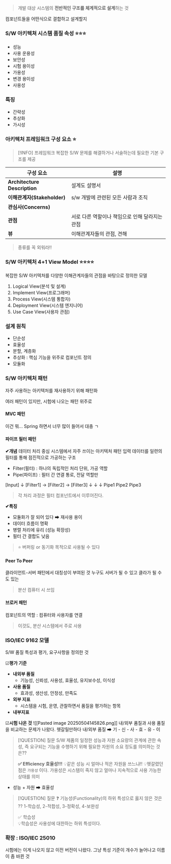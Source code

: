 
>개발 대상 시스템의 **전반적인 구조를 체계적으로 설계**하는 것 

컴포넌트들을 어떤식으로 결합하고 설계할지 

### S/W 아키텍쳐 시스템 품질 속성 ⭐⭐⭐

- 성능
- 사용 운용성
- 보안성
- 시험 용이성
- 가용성
- 변경 용이성
- 사용성

### 특징

- 간략성
- 추상화
- 가시성

### 아키텍처 프레임워크 구성 요소 ⭐

> [!INFO] 프레임워크 
>복잡한 S/W 문제를 해결하거나 서술하는데 필요한 기본 구조를 제공 


| 구성 요소                        | 설명                         |
| ---------------------------- | -------------------------- |
| **Architecture Description** | 설계도 설명서                    |
| **이해관계자(Stakeholder)**       | s/w 개발에 관련된 모든 사람과 조직      |
| **관심사(Concerns)**            |                            |
| **관점**                       | 서로 다른 역할이나 책임으로 인해 달라지는 관점 |
| **뷰**                        | 이해관계자들의 관점, 견해             |
> 종류를 꼭 외워라!!

### S/W 아키텍처 4+1 View Model ⭐⭐⭐⭐

복잡한 S/W 아키텍처를 다양한 이해관계자들의 관점을 바탕으로 정의한 모델
1. Logical View(분석 및 설계)
2. Implement View(프로그래머)
3. Process View(시스템 통합자)
4. Deployment View(시스템 엔지니어)
5. Use Case View(사용자 관점)

### 설계 원칙 
- 단순성
- 효율성
- 분할, 계층화
- 추상화 : 핵심 기능을 위주로 컴포넌트 정의
- 모듈화

### S/W 아키텍처 패턴 

자주 사용하는 아키텍처를 재사용하기 위해 패턴화

여러 패턴이 있지만, 시험에 나오는 패턴 위주로 
#### MVC 패턴 
이건 뭐... Spring 하면서 너무 많이 들어서 대충 ㄱ 

#### 파이프 필터 패턴
**✔개념** 
데이터 처리 중심 시스템에서 자주 쓰이는 아키텍처 패턴 
입력 데이터를 일련의 필터를 통해 점진적으로 가공하는 구조
- Filter(필터) : 하나의 독립적인 처리 단위, 가공 역할
- Pipe(파이프) : 필터 간 연결 통로, 전달 역할만 

[Input]
   ↓
[Filter1] → [Filter2] → [Filter3]
	 ↓              ↓                  ↓
 Pipe1         Pipe2         Pipe3

> 각 처리 과정은 필터 컴포넌트에서 이루어진다.


**✔특징**
- 모듈화가 잘 되어 있다 ➡ 재사용 용이
- 데이터 흐름이 명확
- 병렬 처리에 유리 (성능 확장성)
- 필터 간 결합도 낮음 

> ⭐ 버퍼링 or 동기화 목적으로 사용될 수 있다


#### Peer To Peer 
클라이언트-서버 패턴에서 대칭성이 부여된 것 
누구도 서버가 될 수 있고 클라가 될 수도 있는 
> 분산 컴퓨터 시 쓰임 


#### 브로커 패턴 
컴포넌트의 역할 : 컴퓨터와 사용자를 연결


> 이것도, 분산 시스템에서 주로 사용










### ISO/IEC 9162 모델 
S/W 품질 특성과 평가, 요구사항을 정의한 것 

☑**평가 기준** 
- **내외부 품질**
	- 기능성, 신뢰성, 사용성, 효율성, 유지보수성, 이식성
- **사용 품질** 
	- 효과성, 생산성, 안정성, 만족도   
- **외부 지표** 
	- 시스템을 시험, 운영, 관찰하면서 품질을 평가하는 항목
- **내부지표** 


☑**시험 나온 것** 
![[Pasted image 20250504145826.png]]
내/외부 품질과 사용 품질을 비교하는 문제가 나왔다. 
헷갈릴만하다 
내/외부 품질 ➡ 기 - 신 - 사 - 효 - 유 - 이 


> [!QUESTION] 질문 
> S/W 제품의 일정한 성능과 자원 소요량의 관계에 관한 속성, 즉 요구되는 기능을 수행하기 위해 필요한 자원의 소요 정도를 의미하는 것은??
> 
> **✅ Efficiency 효율성!!!**
> 💡같은 성능 시 얼마나 적은 자원을 쓰느냐!!
> 💡헷갈렸던 점은 `가용성` 이다. 가용성은 시스템이 죽지 않고 얼마나 지속적으로 사용 가능한 상태를 의미 
- 성능 + 자원 ➡ 효율성 

> [!QUESTION] 질문
> ❓ 기능성(Functionality)의 하위 특성으로 옳지 않은 것은 ??
> 1-학습성, 2-적합성, 3-정확성, 4-보완성
> 
> ✅ 학습성  
> 💡학습성은 사용성에 대한하는 하위 특성이다. 


### 확장 : ISO/IEC 25010
시험에는 이게 나오지 않고 이전 버전이 나왔다.
그냥 특성 기준이 개수가 늘어나고 이름이 좀 바뀐 것 



